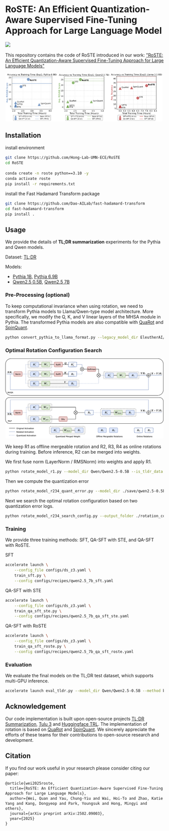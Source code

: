 # RoSTE: An Efficient Quantization-Aware Supervised Fine-Tuning Approach for Large Language Model

<a href="https://arxiv.org/abs/2502.09003">
  <img src="https://img.shields.io/static/v1?label=arXiv&message=2502.09003&color=b31b1b" />
</a>

This repository contains the code of RoSTE introduced in our work: ["RoSTE: An Efficient Quantization-Aware Supervised Fine-Tuning Approach for Large Language Models"](https://arxiv.org/abs/2502.09003)

<img src="./imgs/scatter_pythia.png" width="33%"><img src="./imgs/scatter_qwen.png" width="33%"><img src="./imgs/scatter_llama.png" width="33.5%">

## Installation

install environment
```bash
git clone https://github.com/Hong-Lab-UMN-ECE/RoSTE
cd RoSTE

conda create -n roste python==3.10 -y
conda activate roste
pip install -r requirements.txt
```
install the Fast Hadamard Transform package
```bash
git clone https://github.com/Dao-AILab/fast-hadamard-transform
cd fast-hadamard-transform
pip install .
```

## Usage

We provide the details of **TL;DR summarization** experiments for the Pythia and Qwen models.

Dataset: [TL;DR](https://huggingface.co/datasets/trl-lib/tldr)

Models:
- [Pythia 1B](https://huggingface.co/EleutherAI/pythia-1b-deduped), [Pythia 6.9B](https://huggingface.co/EleutherAI/pythia-6.9b-deduped)
- [Qwen2.5 0.5B](https://huggingface.co/Qwen/Qwen2.5-0.5B), [Qwen2.5 7B](https://huggingface.co/Qwen/Qwen2.5-7B)


### Pre-Processing (optional)

To keep computational invariance when using rotation, we need to transform Pythia models to Llama/Qwen-type model architecture. More specifically, we modify the Q, K, and V linear layers of the MHSA module in Pythia. 	The transformed Pythia models are also compatible with [QuaRot](https://github.com/spcl/QuaRot) and [SpinQuant](https://github.com/facebookresearch/SpinQuant).

```bash
python convert_pythia_to_llama_format.py --legacy_model_dir EleutherAI/pythia-1b-deduped --new_model_dir ./save/pythia-1b/ckpt/pythia-1b-deduped-new
```


### Optimal Rotation Configuration Search

![Optimal Rotation Configuration](./imgs/rotation-flow.png)

We keep R1 as offline mergeable rotation and R2, R3, R4 as online rotations during training. Before inference, R2 can be merged into weights.

We first fuse norm (LayerNorm / RMSNorm) into weights and apply R1.

```bash
python rotate_model_r1.py --model_dir Qwen/Qwen2.5-0.5B --is_tldr_data --is_rotate_R1 --is_save --rotated_model_dir ./save/qwen2.5-0.5b/ckpts/qwen2.5-0.5b-r1
```

Then we compute the quantization error
```bash
python rotate_model_r234_quant_error.py --model_dir ./save/qwen2.5-0.5b/ckpt/qwen2.5-0.5b-r1 --output_folder ./rotation_config/qwen/
```

Next we search the optimal rotation configuration based on two quantization error logs.
```bash
python rotate_model_r234_search_config.py --output_folder ./rotation_config/qwen/
```


### Training

We provide three training methods: SFT, QA-SFT with STE, and QA-SFT with RoSTE.


SFT
```bash
accelerate launch \
    --config_file configs/ds_z3.yaml \
    train_sft.py \
    --config configs/recipes/qwen2.5_7b_sft.yaml
```

QA-SFT with STE
```bash
accelerate launch \
    --config_file configs/ds_z3.yaml \
    train_qa_sft_ste.py \
    --config configs/recipes/qwen2.5_7b_qa_sft_ste.yaml
```

QA-SFT with RoSTE
```bash
accelerate launch \
    --config_file configs/ds_z3.yaml \
    train_qa_sft_roste.py \
    --config configs/recipes/qwen2.5_7b_qa_sft_roste.yaml
```


### Evaluation

We evaluate the final models on the TL;DR test dataset, which supports multi-GPU inference.
```bash
accelerate launch eval_tldr.py --model_dir Qwen/Qwen2.5-0.5B --method base --batch_size 8
```


## Acknowledgement

Our code implementation is built upon open-source projects [TL;DR Summarization](https://github.com/vwxyzjn/summarize_from_feedback_details), [Tulu 3](https://github.com/allenai/open-instruct) and [Huggingface TRL](https://github.com/huggingface/trl). 
The implementation of rotation is based on [QuaRot](https://github.com/spcl/QuaRot) and [SpinQuant](https://github.com/facebookresearch/SpinQuant).
We sincerely appreciate the efforts of these teams for their contributions to open-source research and development. 

## Citation

If you find our work useful in your research please consider citing our paper:

```
@article{wei2025roste,
  title={RoSTE: An Efficient Quantization-Aware Supervised Fine-Tuning Approach for Large Language Models},
  author={Wei, Quan and Yau, Chung-Yiu and Wai, Hoi-To and Zhao, Katie Yang and Kang, Dongyeop and Park, Youngsuk and Hong, Mingyi and others},
  journal={arXiv preprint arXiv:2502.09003},
  year={2025}
}
```